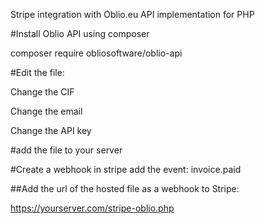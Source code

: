Stripe integration with Oblio.eu API implementation for PHP

#Install Oblio API using composer

composer require obliosoftware/oblio-api

#Edit the file:

Change the CIF

Change the email

Change the API key


#add the file to your server

#Create a webhook in stripe add the event:
invoice.paid 

##Add the url of the hosted file as a webhook to Stripe:

https://yourserver.com/stripe-oblio.php
